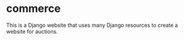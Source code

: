 # commerce
This is a Django website that uses many Django resources to create a website for auctions.

